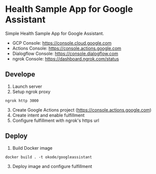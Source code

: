 # Health Sample App for Google Assistant

Simple Health Sample App for Google Assistant.

* GCP Console: https://console.cloud.google.com
* Actions Console: https://console.actions.google.com
* Dialogflow Console: https://console.dialogflow.com
* ngrok Console: https://dashboard.ngrok.com/status

## Develope

1. Launch server
2. Setup ngrok proxy

```
ngrok http 3000
```

3. Create Google Actions project (https://console.actions.google.com)
6. Create intent and enable fulfillment
7. Configure fulfillment with ngrok's https url

## Deploy

1. Build Docker image

```
docker build . -t okode/googleassistant
```

3. Deploy image and configure fulfillment